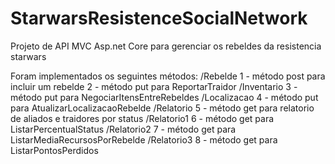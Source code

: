 # StarwarsResistenceSocialNetwork
Projeto de API MVC Asp.net Core para gerenciar os rebeldes da resistencia starwars

Foram implementados os seguintes métodos:
/Rebelde
1 - método post para incluir um rebelde
2 - método put para ReportarTraidor
/Inventario
3 - método put para NegociarItensEntreRebeldes
/Localizacao
4 - método put para AtualizarLocalizacaoRebelde
/Relatorio
5 - método get para relatorio de aliados e traidores por status
/Relatorio1
6 - método get para ListarPercentualStatus
/Relatorio2
7 - método get para ListarMediaRecursosPorRebelde
/Relatorio3
8 - método get para ListarPontosPerdidos
